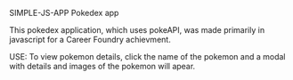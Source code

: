 SIMPLE-JS-APP
Pokedex app

This pokedex application, which uses pokeAPI, was made primarily in javascript for a Career Foundry achievment.


USE:
To view pokemon details, click the name of the pokemon and a modal with details and images of the pokemon will apear.